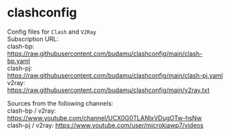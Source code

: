 # clashconfig
Config files for `Clash` and `V2Ray` \
Subscription URL: \
clash-bp: https://raw.githubusercontent.com/budamu/clashconfig/main/clash-bp.yaml \
clash-pj: https://raw.githubusercontent.com/budamu/clashconfig/main/clash-pj.yaml \
v2ray: https://raw.githubusercontent.com/budamu/clashconfig/main/v2ray.txt


Sources from the following channels: \
clash-bp / v2ray: https://www.youtube.com/channel/UCX0G0TLANlxVDugOTw-hsNw \
clash-pj / v2ray: https://www.youtube.com/user/microkiawp7/videos
